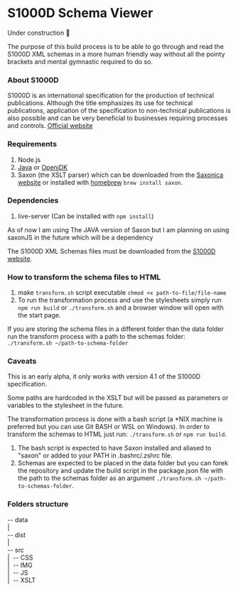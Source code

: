 # S1000D Schema Viewer

Under construction 🤫

The purpose of this build process is to be able to go through and read the S1000D XML schemas in a more human friendly way without all the pointy brackets and mental gymnastic required to do so.

### About S1000D

S1000D is an international specification for the production of technical publications. Although the title emphasizes its use for technical publications, application of the specification to non-technical publications is also possible and can be very beneficial to businesses requiring processes and controls. [Official website](https://s1000d.org)

### Requirements

1. Node.js
2. [Java](https://www.java.com/en/) or [OpenjDK](https://openjdk.org/)
3. Saxon (the XSLT parser) which can be downloaded from the [Saxonica website](https://www.saxonica.com/download/download_page.xml) or installed with [homebrew](https://brew.sh) `brew install saxon`.

### Dependencies

1. live-server (Can be installed with `npm install`)

As of now I am using The JAVA version of Saxon but I am planning on using saxonJS in the future which will be a dependency

The S1000D XML Schemas files must be downloaded from the [S1000D website](https://users.s1000d.org/Default.aspx).

### How to transform the schema files to HTML

1. make `transform.sh` script executable `chmod +x path-to-file/file-name`
2. To run the transformation process and use the stylesheets simply run `npm run build` or `./transform.sh` and a browser window will open with the start page.

If you are storing the schema files in a different folder than the data folder run the transform process with a path to the schemas folder: `./transform.sh ~/path-to-schema-folder`

### Caveats

This is an early alpha, it only works with version 4.1 of the S1000D specification.

Some paths are hardcoded in the XSLT but will be passed as parameters or variables to the stylesheet in the future.

The transformation process is done with a bash script (a \*NIX machine is preferred but you can use Git BASH or WSL on Windows). In order to transform the schemas to HTML just run: `./transform.sh` or `npm run build`.

1. The bash script is expected to have Saxon installed and aliased to "saxon" or added to your PATH in .bashrc/.zshrc file.
2. Schemas are expected to be placed in the data folder but you can forek the repository and update the build script in the package.json file with the path to the schemas folder as an argument `./transform.sh ~/path-to-schemas-folder`.

### Folders structure

-- data  
|  
-- dist  
|  
-- src  
|&nbsp;&nbsp;-- CSS  
|&nbsp;&nbsp;-- IMG  
|&nbsp;&nbsp;-- JS  
|&nbsp;&nbsp;-- XSLT
